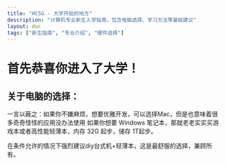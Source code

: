 ```yaml
---
title: "HCSG - 大学开始的地方"
description: "计算机专业新生入学指南，包含电脑选择、学习方法等基础建议"
layout: doc
tags: ["新生指南", "专业介绍", "硬件选择"]
---
```


# 首先恭喜你进入了大学！

## 关于电脑的选择：
一言以蔽之：如果你不嫌麻烦，想要优雅开发，可以选择Mac，但是也意味着很多奇奇怪怪的应用没办法使用
如果你想要 Windows 笔记本，那就老老实实买游戏本或者高性能轻薄本，内存 32G 起步，储存 1T起步。

在条件允许的情况下强烈建议diy台式机+轻薄本，这是最舒服的选择，兼顾所有。